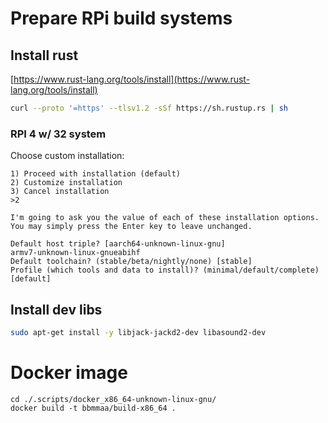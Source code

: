 # Prepare RPi build systems

## Install rust

[https://www.rust-lang.org/tools/install](https://www.rust-lang.org/tools/install)

```sh
curl --proto '=https' --tlsv1.2 -sSf https://sh.rustup.rs | sh
```

### RPI 4 w/ 32 system

Choose custom installation:

```
1) Proceed with installation (default)
2) Customize installation
3) Cancel installation
>2

I'm going to ask you the value of each of these installation options.
You may simply press the Enter key to leave unchanged.

Default host triple? [aarch64-unknown-linux-gnu]
armv7-unknown-linux-gnueabihf
Default toolchain? (stable/beta/nightly/none) [stable]
Profile (which tools and data to install)? (minimal/default/complete) [default]
```

## Install dev libs

```sh
sudo apt-get install -y libjack-jackd2-dev libasound2-dev
```


# Docker image

```
cd ./.scripts/docker_x86_64-unknown-linux-gnu/
docker build -t bbmmaa/build-x86_64 .
```

